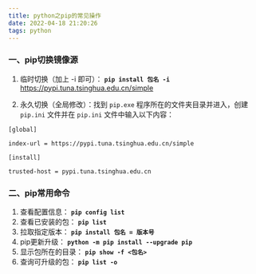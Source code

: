 ```yaml
---
title: python之pip的常见操作
date: 2022-04-18 21:20:26
tags: python
---
```


### 一、pip切换镜像源

1. 临时切换（加上 -i 即可）： **`pip install 包名 -i`** https://pypi.tuna.tsinghua.edu.cn/simple

2. 永久切换（全局修改）：找到 `pip.exe` 程序所在的文件夹目录并进入，创建 `pip.ini` 文件并在 `pip.ini` 文件中输入以下内容：

```
[global]

index-url = https://pypi.tuna.tsinghua.edu.cn/simple

[install]

trusted-host = pypi.tuna.tsinghua.edu.cn
```

### 二、pip常用命令

1. 查看配置信息： **`pip config list`**
2. 查看已安装的包： **`pip list`**
3. 拉取指定版本： **`pip install 包名 = 版本号`**
4. pip更新升级： **`python -m pip install --upgrade pip`**
5. 显示包所在的目录： **`pip show -f <包名>`**
6. 查询可升级的包： **`pip list -o`**
